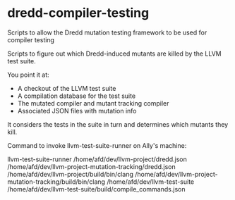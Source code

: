 # dredd-compiler-testing
Scripts to allow the Dredd mutation testing framework to be used for compiler testing






Scripts to figure out which Dredd-induced mutants are killed by the
LLVM test suite.

You point it at:

- A checkout of the LLVM test suite
- A compilation database for the test suite
- The mutated compiler and mutant tracking compiler
- Associated JSON files with mutation info

It considers the tests in the suite in turn and determines which
mutants they kill.

Command to invoke llvm-test-suite-runner on Ally's machine:

llvm-test-suite-runner /home/afd/dev/llvm-project/dredd.json /home/afd/dev/llvm-project-mutation-tracking/dredd.json /home/afd/dev/llvm-project/build/bin/clang /home/afd/dev/llvm-project-mutation-tracking/build/bin/clang /home/afd/dev/llvm-test-suite /home/afd/dev/llvm-test-suite/build/compile_commands.json